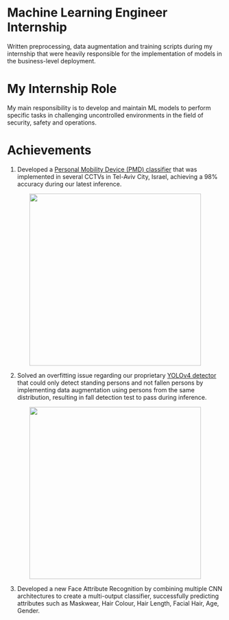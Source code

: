 # Machine Learning Engineer Internship
 Written preprocessing, data augmentation and training scripts during my internship that were heavily responsible for the implementation of models in the business-level deployment.
 
# My Internship Role
 My main responsibility is to develop and maintain ML models to perform specific tasks in challenging uncontrolled environments in the field of security, safety and operations.
 
# Achievements
 1. Developed a [Personal Mobility Device (PMD) classifier](PMD_Classifier) that was implemented in several CCTVs in Tel-Aviv City, Israel, achieving a 98% accuracy during our latest inference.

 <p align = "center">
  <img src = "PMD_Classifier/images/cyclist.png" width = "400">
 </p>

 2. Solved an overfitting issue regarding our proprietary [YOLOv4 detector](YOLOv4) that could only detect standing persons and not fallen persons by implementing data augmentation using persons from the same distribution, resulting in fall detection test to pass during inference.
 
 <p align = "center">
  <img src = "YOLOv4/images/video_snippets/improvement2.gif" width = "400">
 </p>

 3. Developed a new Face Attribute Recognition by combining multiple CNN architectures to create a multi-output classifier, successfully predicting attributes such as Maskwear, Hair Colour, Hair Length, Facial Hair, Age, Gender.
